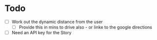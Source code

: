 # Todo

- [ ] Work out the dynamic distance from the user
  - [ ] Provide this in mins to drive also - or linke to the google directions
- [ ] Need an API key for the Story
